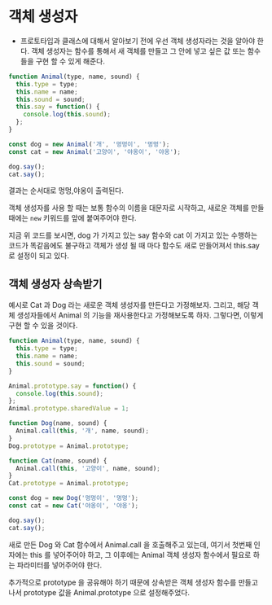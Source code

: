 # 객체 생성자

* 프로토타입과 클래스에 대해서 알아보기 전에 우선 객체 생성자라는 것을 알아야 한다. 
객체 생성자는 함수를 통해서 새 객체를 만들고 그 안에 넣고 싶은 값 또는 함수들을 구현 할 수 있게 해준다.
```javascript
function Animal(type, name, sound) {
  this.type = type;
  this.name = name;
  this.sound = sound;
  this.say = function() {
    console.log(this.sound);
  };
}

const dog = new Animal('개', '멍멍이', '멍멍');
const cat = new Animal('고양이', '야옹이', '야옹');

dog.say();
cat.say();
```
결과는 순서대로 멍멍,야옹이 출력된다.

객체 생성자를 사용 할 때는 보통 함수의 이름을 대문자로 시작하고, 새로운 객체를 만들 때에는 `new` 키워드를 앞에 붙여주어야 한다.

지금 위 코드를 보시면, dog 가 가지고 있는 say 함수와 cat 이 가지고 있는 수행하는 코드가 똑같음에도 불구하고 객체가 생성 될 때 마다 함수도 새로 만들어져서 this.say 로 설정이 되고 있다.


## 객체 생성자 상속받기

예시로 Cat 과 Dog 라는 새로운 객체 생성자를 만든다고 가정해보자. 그리고, 해당 객체 생성자들에서 Animal 의 기능을 재사용한다고 가정해보도록 하자. 그렇다면, 이렇게 구현 할 수 있을 것이다.

```javascript
function Animal(type, name, sound) {
  this.type = type;
  this.name = name;
  this.sound = sound;
}

Animal.prototype.say = function() {
  console.log(this.sound);
};
Animal.prototype.sharedValue = 1;

function Dog(name, sound) {
  Animal.call(this, '개', name, sound);
}
Dog.prototype = Animal.prototype;

function Cat(name, sound) {
  Animal.call(this, '고양이', name, sound);
}
Cat.prototype = Animal.prototype;

const dog = new Dog('멍멍이', '멍멍');
const cat = new Cat('야옹이', '야옹');

dog.say();
cat.say();
```

새로 만든 Dog 와 Cat 함수에서 Animal.call 을 호출해주고 있는데, 여기서 첫번째 인자에는 this 를 넣어주어야 하고, 그 이후에는 Animal 객체 생성자 함수에서 필요로 하는 파라미터를 넣어주어야 한다.

추가적으로 prototype 을 공유해야 하기 때문에 상속받은 객체 생성자 함수를 만들고 나서 prototype 값을 Animal.prototype 으로 설정해주었다.